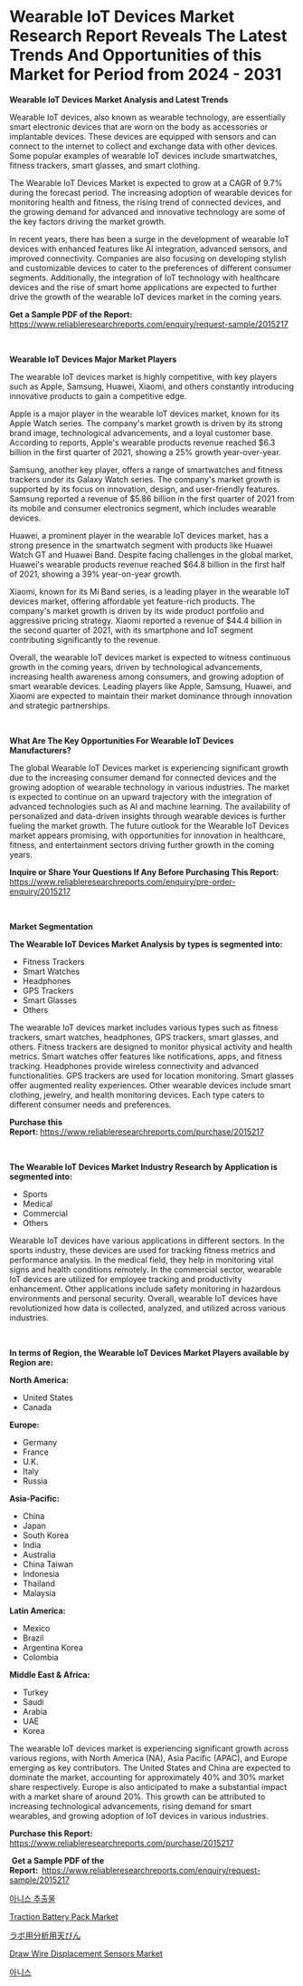 <p><h1>Wearable IoT Devices Market Research Report Reveals The Latest Trends And Opportunities of this Market for Period from 2024 - 2031</h1></p><p><strong>Wearable IoT Devices Market Analysis and Latest Trends</strong></p>
<p><p>Wearable IoT devices, also known as wearable technology, are essentially smart electronic devices that are worn on the body as accessories or implantable devices. These devices are equipped with sensors and can connect to the internet to collect and exchange data with other devices. Some popular examples of wearable IoT devices include smartwatches, fitness trackers, smart glasses, and smart clothing.</p><p>The Wearable IoT Devices Market is expected to grow at a CAGR of 9.7% during the forecast period. The increasing adoption of wearable devices for monitoring health and fitness, the rising trend of connected devices, and the growing demand for advanced and innovative technology are some of the key factors driving the market growth.</p><p>In recent years, there has been a surge in the development of wearable IoT devices with enhanced features like AI integration, advanced sensors, and improved connectivity. Companies are also focusing on developing stylish and customizable devices to cater to the preferences of different consumer segments. Additionally, the integration of IoT technology with healthcare devices and the rise of smart home applications are expected to further drive the growth of the wearable IoT devices market in the coming years.</p></p>
<p><strong>Get a Sample PDF of the Report:&nbsp;</strong> <a href="https://www.reliableresearchreports.com/enquiry/request-sample/2015217">https://www.reliableresearchreports.com/enquiry/request-sample/2015217</a></p>
<p>&nbsp;</p>
<p><strong>Wearable IoT Devices Major Market Players</strong></p>
<p><p>The wearable IoT devices market is highly competitive, with key players such as Apple, Samsung, Huawei, Xiaomi, and others constantly introducing innovative products to gain a competitive edge. </p><p>Apple is a major player in the wearable IoT devices market, known for its Apple Watch series. The company's market growth is driven by its strong brand image, technological advancements, and a loyal customer base. According to reports, Apple's wearable products revenue reached $6.3 billion in the first quarter of 2021, showing a 25% growth year-over-year.</p><p>Samsung, another key player, offers a range of smartwatches and fitness trackers under its Galaxy Watch series. The company's market growth is supported by its focus on innovation, design, and user-friendly features. Samsung reported a revenue of $5.86 billion in the first quarter of 2021 from its mobile and consumer electronics segment, which includes wearable devices.</p><p>Huawei, a prominent player in the wearable IoT devices market, has a strong presence in the smartwatch segment with products like Huawei Watch GT and Huawei Band. Despite facing challenges in the global market, Huawei's wearable products revenue reached $64.8 billion in the first half of 2021, showing a 39% year-on-year growth.</p><p>Xiaomi, known for its Mi Band series, is a leading player in the wearable IoT devices market, offering affordable yet feature-rich products. The company's market growth is driven by its wide product portfolio and aggressive pricing strategy. Xiaomi reported a revenue of $44.4 billion in the second quarter of 2021, with its smartphone and IoT segment contributing significantly to the revenue.</p><p>Overall, the wearable IoT devices market is expected to witness continuous growth in the coming years, driven by technological advancements, increasing health awareness among consumers, and growing adoption of smart wearable devices. Leading players like Apple, Samsung, Huawei, and Xiaomi are expected to maintain their market dominance through innovation and strategic partnerships.</p></p>
<p>&nbsp;</p>
<p><strong>What Are The Key Opportunities For Wearable IoT Devices Manufacturers?</strong></p>
<p><p>The global Wearable IoT Devices market is experiencing significant growth due to the increasing consumer demand for connected devices and the growing adoption of wearable technology in various industries. The market is expected to continue on an upward trajectory with the integration of advanced technologies such as AI and machine learning. The availability of personalized and data-driven insights through wearable devices is further fueling the market growth. The future outlook for the Wearable IoT Devices market appears promising, with opportunities for innovation in healthcare, fitness, and entertainment sectors driving further growth in the coming years.</p></p>
<p><strong>Inquire or Share Your Questions If Any Before Purchasing This Report:</strong> <a href="https://www.reliableresearchreports.com/enquiry/pre-order-enquiry/2015217">https://www.reliableresearchreports.com/enquiry/pre-order-enquiry/2015217</a></p>
<p>&nbsp;</p>
<p><strong>Market Segmentation</strong></p>
<p><strong>The Wearable IoT Devices Market Analysis by types is segmented into:</strong></p>
<p><ul><li>Fitness Trackers</li><li>Smart Watches</li><li>Headphones</li><li>GPS Trackers</li><li>Smart Glasses</li><li>Others</li></ul></p>
<p><p>The wearable IoT devices market includes various types such as fitness trackers, smart watches, headphones, GPS trackers, smart glasses, and others. Fitness trackers are designed to monitor physical activity and health metrics. Smart watches offer features like notifications, apps, and fitness tracking. Headphones provide wireless connectivity and advanced functionalities. GPS trackers are used for location monitoring. Smart glasses offer augmented reality experiences. Other wearable devices include smart clothing, jewelry, and health monitoring devices. Each type caters to different consumer needs and preferences.</p></p>
<p><strong>Purchase this Report:&nbsp;</strong><a href="https://www.reliableresearchreports.com/purchase/2015217">https://www.reliableresearchreports.com/purchase/2015217</a></p>
<p>&nbsp;</p>
<p><strong>The Wearable IoT Devices Market Industry Research by Application is segmented into:</strong></p>
<p><ul><li>Sports</li><li>Medical</li><li>Commercial</li><li>Others</li></ul></p>
<p><p>Wearable IoT devices have various applications in different sectors. In the sports industry, these devices are used for tracking fitness metrics and performance analysis. In the medical field, they help in monitoring vital signs and health conditions remotely. In the commercial sector, wearable IoT devices are utilized for employee tracking and productivity enhancement. Other applications include safety monitoring in hazardous environments and personal security. Overall, wearable IoT devices have revolutionized how data is collected, analyzed, and utilized across various industries.</p></p>
<p>&nbsp;</p>
<p><strong>In terms of Region, the Wearable IoT Devices Market Players available by Region are:</strong></p>
<p>
    <p> <strong> North America: </strong>
        <ul>
            <li>United States</li>
            <li>Canada</li>
        </ul>
        </p> 
    <p> <strong> Europe: </strong>
        <ul>
            <li>Germany</li>
            <li>France</li>
            <li>U.K.</li>
            <li>Italy</li>
            <li>Russia</li>
        </ul>
        </p> 
    <p> <strong> Asia-Pacific: </strong>
        <ul>
            <li>China</li>
            <li>Japan</li>
            <li>South Korea</li>
            <li>India</li>
            <li>Australia</li>
            <li>China Taiwan</li>
            <li>Indonesia</li>
            <li>Thailand</li>
            <li>Malaysia</li>
        </ul>
        </p> 
    <p> <strong> Latin America: </strong>
        <ul>
            <li>Mexico</li>
            <li>Brazil</li>
            <li>Argentina Korea</li>
            <li>Colombia</li>
        </ul>
        </p> 
    <p> <strong> Middle East & Africa: </strong>
        <ul>
            <li>Turkey</li>
            <li>Saudi</li>
            <li>Arabia</li>
            <li>UAE</li>
            <li>Korea</li>
        </ul>
    </p>
    </p>
<p><p>The wearable IoT devices market is experiencing significant growth across various regions, with North America (NA), Asia Pacific (APAC), and Europe emerging as key contributors. The United States and China are expected to dominate the market, accounting for approximately 40% and 30% market share respectively. Europe is also anticipated to make a substantial impact with a market share of around 20%. This growth can be attributed to increasing technological advancements, rising demand for smart wearables, and growing adoption of IoT devices in various industries.</p></p>
<p><strong>Purchase this Report: </strong><a href="https://www.reliableresearchreports.com/purchase/2015217">https://www.reliableresearchreports.com/purchase/2015217</a></p>
<p>&nbsp;<strong>Get a Sample PDF of the Report:&nbsp;&nbsp;</strong><a href="https://www.reliableresearchreports.com/enquiry/request-sample/2015217">https://www.reliableresearchreports.com/enquiry/request-sample/2015217</a></p>
<p><strong></strong></p>
<p><p><a href="https://github.com/FelipeGrrady654556/Market-Research-Report-List-1/blob/main/495363110086.md">아니스 추출물</a></p><p><a href="https://issuu.com/reportprime-2/docs/traction-battery-pack-market-size-2030.pptx">Traction Battery Pack Market</a></p><p><a href="https://github.com/pepo3k/Market-Research-Report-List-1/blob/main/528106311073.md">ラボ用分析用天びん</a></p><p><a href="https://github.com/nicholepatriciadoylenwnrjr0/Market-Research-Report-List-1/blob/main/draw-wire-displacement-sensors-market.md">Draw Wire Displacement Sensors Market</a></p><p><a href="https://github.com/vss5505pa7z1p/Market-Research-Report-List-1/blob/main/806787410085.md">아니스</a></p></p>